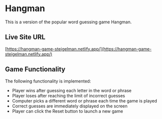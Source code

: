 # Hangman

This is a version of the popular word guessing game Hangman. 

## Live Site URL
[https://hangman-game-steigelman.netlify.app/](https://hangman-game-steigelman.netlify.app/)

## Game Functionality

The following functionality is implemented:

* Player wins after guessing each letter in the word or phrase
* Player loses after reaching the limit of incorrect guesses
* Computer picks a different word or phrase each time the game is played
* Correct guesses are immediately displayed on the screen
* Player can click the Reset button to launch a new game
